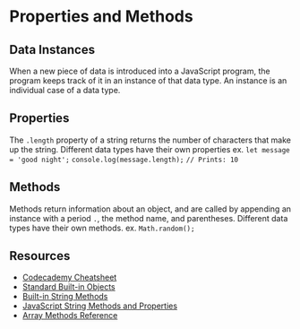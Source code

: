 # Properties and Methods

## Data Instances

When a new piece of data is introduced into a JavaScript program, the program keeps track of it in an instance of that data type. An instance is an individual case of a data type.

## Properties

The `.length` property of a string returns the number of characters that make up the string. Different data types have their own properties
ex.
`let message = 'good night';`
`console.log(message.length);`
`// Prints: 10`

## Methods

Methods return information about an object, and are called by appending an instance with a period `.`, the method name, and parentheses. Different data types have their own methods.
ex. `Math.random();`

## Resources

- [Codecademy Cheatsheet](https://www.codecademy.com/learn/introduction-to-javascript/modules/learn-javascript-introduction/cheatsheet)
- [Standard Built-in Objects](https://developer.mozilla.org/en-US/docs/Web/JavaScript/Reference/Global_Objects)
- [Built-in String Methods](https://developer.mozilla.org/en-US/docs/Web/JavaScript/Reference/Global_Objects/String)
- [JavaScript String Methods and Properties](https://www.tutorialsteacher.com/javascript/javascript-string-methods-and-property)
- [Array Methods Reference](https://www.tutorialsteacher.com/javascript/javascript-array-methods-reference)
